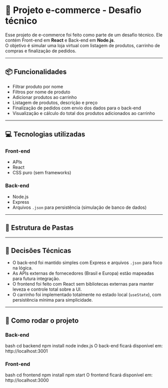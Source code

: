 # 🛒 Projeto e-commerce - Desafio técnico

Esse projeto de e-commerce foi feito como parte de um desafio técnico. Ele contém Front-end em **React** e Back-end em **Node.js**.  
O objetivo é simular uma loja virtual com listagem de produtos, carrinho de compras e finalização de pedidos.

---

## 📦 Funcionalidades

- Filtrar produto por nome  
- Filtros por nome de produto  
- Adicionar produtos ao carrinho  
- Listagem de produtos, descrição e preço  
- Finalização de pedidos com envio dos dados para o back-end  
- Visualização e cálculo do total dos produtos adicionados ao carrinho  

---

## 💻 Tecnologias utilizadas

### Front-end
- APIs  
- React  
- CSS puro (sem frameworks)

### Back-end
- Node.js  
- Express  
- Arquivos `.json` para persistência (simulação de banco de dados)

---

## 📁 Estrutura de Pastas


---

## 🧠 Decisões Técnicas

- O back-end foi mantido simples com Express e arquivos `.json` para foco na lógica.  
- As APIs externas de fornecedores (Brasil e Europa) estão mapeadas para futura integração.  
- O frontend foi feito com React sem bibliotecas externas para manter leveza e controle total sobre a UI.  
- O carrinho foi implementado totalmente no estado local (`useState`), com persistência mínima para simplicidade.

---

## 🚀 Como rodar o projeto

### Back-end
bash
cd backend
npm install
node index.js
O back-end ficará disponível em: http://localhost:3001

### Front-end
bash
cd frontend
npm install
npm start
O frontend ficará disponível em: http://localhost:3000
